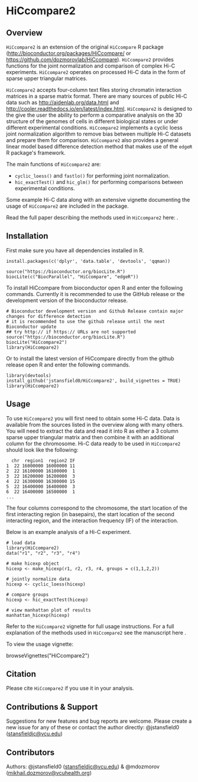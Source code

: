 # HiCcompare2

## Overview

`HiCcompare2` is an extension of the original `HiCcompare` R package (http://bioconductor.org/packages/HiCcompare/ or https://github.com/dozmorovlab/HiCcompare). `HiCcompare2` provides functions for the joint normalization and comparison of complex Hi-C experiments. `HiCcompare2` operates on processed Hi-C data in the form of sparse upper triangular matrices. 

`HiCcompare2` accepts four-column text files storing chromatin interaction matrices in a sparse matrix format. There are many sources of public Hi-C data such as http://aidenlab.org/data.html and http://cooler.readthedocs.io/en/latest/index.html. `HiCcompare2` is designed to the give the user the ability to perform a comparative analysis on the 3D structure of the genomes of cells in different biological states or under different experimental conditions. `HiCcompare2` implements a cyclic loess joint normalization algorithm to remove bias between multiple Hi-C datasets and prepare them for comparison. `HiCcompare2` also provides a general linear model based difference detection method that makes use of the `edgeR` R package's framework. 

The main functions of `HiCcompare2` are:

- `cyclic_loess()` and `fastlo()` for performing joint normalization.
- `hic_exactTest()` and `hic_glm()` for performing comparisons between experimental conditions.

Some example Hi-C data along with an extensive vignette documenting the usage of `HiCcompare2` are included in the package. 

Read the full paper describing the methods used in `HiCcompare2` here: <insert link>.

## Installation

First make sure you have all dependencies installed in R.

```
install.packages(c('dplyr', 'data.table', 'devtools', 'qqman))

source("https://bioconductor.org/biocLite.R")
biocLite(c("BiocParallel", "HiCcompare", "edgeR"))
```

To install HiCcompare from bioconductor open R and enter the following commands. Currently it is recommended to use the GitHub release or the development version of the bioconductor release.

```
# Bioconductor development version and Github Release contain major changes for difference detection
# it is recommended to use the github release until the next Bioconductor update
## try http:// if https:// URLs are not supported
source("https://bioconductor.org/biocLite.R")
biocLite("HiCcompare2")
library(HiCcompare2)
```

Or to install the latest version of HiCcompare directly from the github release open R and enter the following commands.

```
library(devtools)
install_github('jstansfield0/HiCcompare2', build_vignettes = TRUE)
library(HiCcompare2)
```

## Usage

To use `HiCcompare2` you will first need to obtain some Hi-C data. Data is available from the sources listed in the overview along with many others. You will need to extract the data and read it into R as either a 3 column sparse upper triangular matrix and then combine it with an additional column for the chromosome. Hi-C data ready to be used in `HiCcompare2` should look like the following:

```
  chr  region1  region2 IF
1  22 16000000 16000000 11
2  22 16100000 16100000  1
3  22 16200000 16200000  3
4  22 16300000 16300000 15
5  22 16400000 16400000  3
6  22 16400000 16500000  1
...
```

The four columns correspond to the chromosome, the start location of the first interacting region (in basepairs), the start location of the second interacting region, and the interaction frequency (IF) of the interaction. 

Below is an example analysis of a Hi-C experiment.

```
# load data
library(HiCcompare2)
data("r1", "r2", "r3", "r4")

# make hicexp object
hicexp <- make_hicexp(r1, r2, r3, r4, groups = c(1,1,2,2))

# jointly normalize data
hicexp <- cyclic_loess(hicexp)

# compare groups
hicexp <- hic_exactTest(hicexp)

# view manhattan plot of results
manhattan_hicexp(hicexp)
```

Refer to the `HiCcompare2` vignette for full usage instructions. For a full explanation of the methods used in `HiCcompare2` see the manuscript here <link>.

To view the usage vignette:

browseVignettes("HiCcompare2")

## Citation
Please cite `HiCcompare2` if you use it in your analysis.

<link>

## Contributions & Support
Suggestions for new features and bug reports are welcome. Please create a new issue for any of these or contact the author directly: @jstansfield0 (stansfieldjc@vcu.edu)

## Contributors
Authors: @jstansfield0 (stansfieldjc@vcu.edu) & @mdozmorov (mikhail.dozmorov@vcuhealth.org)